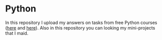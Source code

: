 # Python

In this repository I upload my answers on tasks from free Python courses ([here](https://stepik.org/course/58852/syllabus) and [here](https://stepik.org/course/68343/syllabus)). Also in this repository you can looking my mini-projects that I maid.
